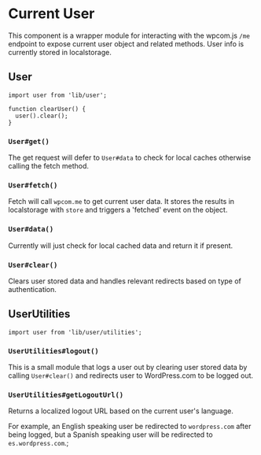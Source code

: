 Current User
======

This component is a wrapper module for interacting with the wpcom.js `/me` endpoint to expose current user object and related methods. User info is currently stored in localstorage.

## User
```es6
import user from 'lib/user';

function clearUser() {
  user().clear();
}
```

### `User#get()`
The get request will defer to `User#data` to check for local caches otherwise calling the fetch method.

### `User#fetch()`
Fetch will call `wpcom.me` to get current user data. It stores the results in localstorage with `store` and triggers a 'fetched' event on the object.

### `User#data()`
Currently will just check for local cached data and return it if present.

### `User#clear()`
Clears user stored data and handles relevant redirects based on type of authentication.

## UserUtilities
```es6
import user from 'lib/user/utilities';
```

### `UserUtilities#logout()`
This is a small module that logs a user out by clearing user stored data by calling `User#clear()` and redirects user to WordPress.com to be logged out.

### `UserUtilities#getLogoutUrl()`
Returns a localized logout URL based on the current user's language.

For example, an English speaking user be redirected to `wordpress.com` after being logged, but a Spanish speaking user will be redirected to `es.wordpress.com`.;
